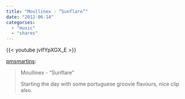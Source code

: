 ```yaml
---
title: "Moullinex - “Sunflare”"
date: "2012-06-14"
categories:
  - "music"
  - "shares"
---
```


{{< youtube jvIfYpXGX_E >}}

[pmsmartins](http://pmsmartins.tumblr.com/post/24944490367/moullinex-sunflare-starting-the-day-with-some):

> Moullinex - “Sunflare”
>
> Starting the day with some portuguese groovie flavours, nice clip also.

